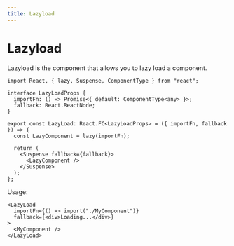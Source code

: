 ```yaml
---
title: Lazyload
---
```


# Lazyload

Lazyload is the component that allows you to lazy load a component.

```tsx
import React, { lazy, Suspense, ComponentType } from "react";

interface LazyLoadProps {
  importFn: () => Promise<{ default: ComponentType<any> }>;
  fallback: React.ReactNode;
}

export const LazyLoad: React.FC<LazyLoadProps> = ({ importFn, fallback }) => {
  const LazyComponent = lazy(importFn);

  return (
    <Suspense fallback={fallback}>
      <LazyComponent />
    </Suspense>
  );
};
```

Usage:

```tsx
<LazyLoad
  importFn={() => import("./MyComponent")}
  fallback={<div>Loading...</div>}
>
  <MyComponent />
</LazyLoad>
```
